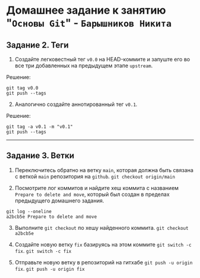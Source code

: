 # Домашнее задание к занятию "`Основы Git`" - `Барышников Никита`

## Задание 2. Теги

1. Создайте легковестный тег `v0.0` на HEAD-коммите и запуште его во все три добавленных на предыдущем этапе `upstream`.

Решение:

```
git tag v0.0
git push --tags
```

2. Аналогично создайте аннотированный тег `v0.1`.

Решение:

```
git tag -a v0.1 -m "v0.1"
git push --tags
```

---

## Задание 3. Ветки

1. Переключитесь обратно на ветку `main`, которая должна быть связана с веткой `main` репозитория на `github`.
```git checkout origin/main```

2. Посмотрите лог коммитов и найдите хеш коммита с названием `Prepare to delete and move`, который был создан в пределах предыдущего домашнего задания.
```
git log --oneline
a2bcb5e Prepare to delete and move
```

3. Выполните `git checkout` по хешу найденного коммита.
```git checkout a2bcb5e```

4. Создайте новую ветку `fix` базируясь на этом коммите `git switch -c fix`.
```git switch -c fix```

5. Отправьте новую ветку в репозиторий на гитхабе `git push -u origin fix`.
```git push -u origin fix```